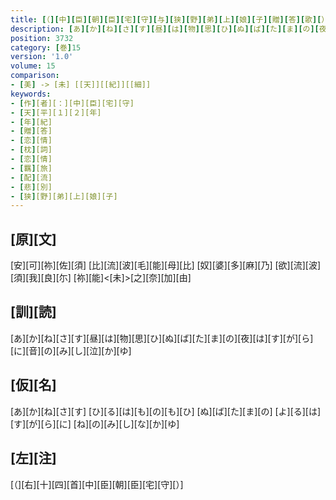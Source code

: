 ```yaml
---
title: [（][中][臣][朝][臣][宅][守][与][狭][野][弟][上][娘][子][贈][答][歌][）]
description: [あ][か][ね][さ][す][昼][は][物][思][ひ][ぬ][ば][た][ま][の][夜][は][す][が][ら][に][音][の][み][し][泣][か][ゆ]
position: 3732
category: [巻]15
version: '1.0'
volume: 15
comparison:
- [美] -> [未] [[天]][[紀]][[細]]
keywords:
- [作][者][：][中][臣][宅][守]
- [天][平][１][２][年]
- [年][紀]
- [贈][答]
- [恋][情]
- [枕][詞]
- [恋][情]
- [羈][旅]
- [配][流]
- [悲][別]
- [狭][野][弟][上][娘][子]
---
```


## [原][文]

[安][可][祢][佐][須] [比][流][波][毛][能][母][比] [奴][婆][多][麻][乃] [欲][流][波][須][我][良][尓] [祢][能]<[未]>[之][奈][加][由]

## [訓][読]

[あ][か][ね][さ][す][昼][は][物][思][ひ][ぬ][ば][た][ま][の][夜][は][す][が][ら][に][音][の][み][し][泣][か][ゆ]

## [仮][名]

[あ][か][ね][さ][す] [ひ][る][は][も][の][も][ひ] [ぬ][ば][た][ま][の] [よ][る][は][す][が][ら][に] [ね][の][み][し][な][か][ゆ]

## [左][注]

[（][右][十][四][首][中][臣][朝][臣][宅][守][）]
